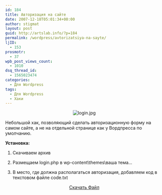 ```yaml
---
id: 184
title: Авторизация на сайте
date: 2007-12-18T05:01:34+00:00
author: stigmat
layout: post
guid: http://artslab.info/?p=184
permalink: /wordpress/avtorizatsiya-na-sayte/
ljID:
  - 153
prosmotr:
  - 37
wpb_post_views_count:
  - 1010
dsq_thread_id:
  - 1565023474
categories:
  - Для Wordpress
tags:
  - Для Wordpress
  - Хаки
---
```

<p STYLE="text-align: center">
  <img SRC="http://artslab.info/wp-content/login.jpg" ALT="login.jpg" />
</p>

Небольшой хак, позволяющий сделать авторизационную форму на самом сайте, а не на отдельной странице как у Вордпресса по умолчанию.

**Установка:**
  
1. Скачиваем архив
  
2. Размещаем login.php в wp-content\themes\ваша тема&#8230;
  
3. В место, где должна располагаться авторизация, добавляем код в текстовом файле code.txt

<p ALIGN="center">
  <a HREF="http://artslab.info/wp-content/login.zip" TITLE="login.zip">Скачать Файл</a>
</p>